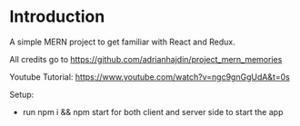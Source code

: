 # Introduction
A simple MERN project to get familiar with React and Redux. 

All credits go to https://github.com/adrianhajdin/project_mern_memories

Youtube Tutorial: https://www.youtube.com/watch?v=ngc9gnGgUdA&t=0s

Setup:

- run npm i && npm start for both client and server side to start the app

